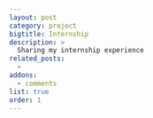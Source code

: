 ```yaml
---
layout: post
category: project
bigtitle: Internship
description: >
  Sharing my internship experience
related_posts:
  -
addons:
  - comments
list: true
order: 1
---
```

